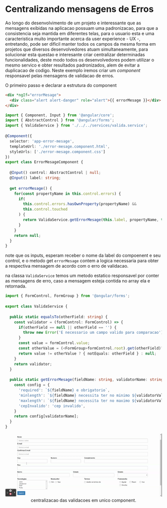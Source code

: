 # Centralizando mensagens de Erros

Ao longo do desenvolvimento de um projeto e interessante que as mensagens exibidas na aplicacao possuam uma padronizacao, para que a consistencia seja mantida em diferentes telas, para o usuario esta e uma caracteristica muito importante acerca da user experience - UX -, entretando, pode ser dificil manter todos os campos da mesma forma em projetos que diversos desenvolvedores atuam simultaneamente, para solucionar esta questao e interesante criar centralizar determinadas funcionalidades, deste modo todos os desenvolvedores podem utilizar o mesmo servico e obter resultados padronizados, alem de evitar a duplicacao de codigo. Neste exemplo iremos criar um _component_ responsavel pelas mensagens de validacao de erros.

O primeiro passo e declarar a estrutura do component

```HTML
<div *ngIf="errorMesage">
  <div class="alert alert-danger" role="alert">{{ errorMesage }}</div>
</div>
```

```typescript
import { Component, Input } from '@angular/core';
import { AbstractControl } from '@angular/forms';
import { ValidaService } from './../../services/valida.service';

@Component({
  selector: 'app-error-mesage',
  templateUrl: './error-mesage.component.html',
  styleUrls: ['./error-mesage.component.css']
})
export class ErrorMesageComponent {

  @Input() control: AbstractControl | null;
  @Input() label: string;

  get errorMesage() {
    for(const propertyName in this.control.errors) {
      if(
        this.control.errors.hasOwnProperty(propertyName) &&
        this.control.touched
      ) {
        return ValidaService.getErrorMesage(this.label, propertyName, this.control.errors[propertyName])
      }
    }
    return null;
  }
}
```

note que os inputs, esperam receber o nome da label do compoenent e seu control, e o metodo get `errorMesage` contem a logica necessaria para obter a respectiva mensagem de acordo com o erro de validacao.

na classa `ValidaService` temos um metodo estatico responsavel por conter as mensagens de erro, caso a mensagem esteja contida no array ela e retornada.

```typescript
import { FormControl, FormGroup } from '@angular/forms';

export class ValidaService {

  public static equalsTo(otherField: string) {
    const validator = (formControl: FormControl) => {
      if(otherField == null || otherField == '') {
        throw new Error('E necessario um campo valido para comparacao');
      }
      const value = formControl.value;
      const otherValue = (<FormGroup>formControl.root).get(otherField)?.value;
      return value != otherValue ? { notEquals: otherField } : null;
    }
    return validator;
  }

  public static getErrorMesage(fieldName: string, validatorName: string, validatorValue?: any) {
    const config = {
      'required': `${fieldName} e obrigatorio`,
      'minlength': `${fieldName} necessita ter no minimo ${validatorValue.requiredLength}`,
      'maxlength': `${fieldName} necessita ter no maximo ${validatorValue.requiredLength}`,
      'cepInvalido': 'cep invalido',
    }
    return config[validatorName];
  }
}
```

<p align="center">
  <img src="img/centralizando-validacoes-em-um-component.gif"><br>
    centralizacao das validacoes em unico component.
</p> 
